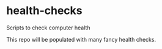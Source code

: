 # health-checks

Scripts to check computer health

This repo will be populated with many fancy health checks.
